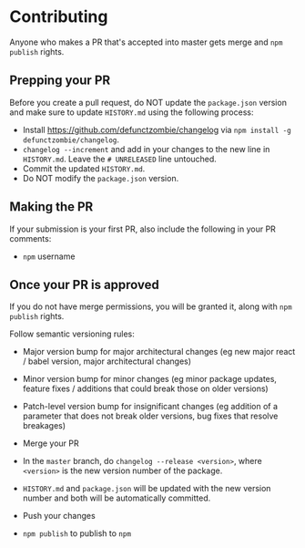 # Contributing

Anyone who makes a PR that's accepted into master gets merge and `npm publish` rights.

## Prepping your PR

Before you create a pull request, do NOT update the `package.json` version and make sure to update `HISTORY.md` using the following process:

- Install https://github.com/defunctzombie/changelog via `npm install -g defunctzombie/changelog`.
- `changelog --increment` and add in your changes to the new line in `HISTORY.md`. Leave the `# UNRELEASED` line untouched.
- Commit the updated `HISTORY.md`.
- Do NOT modify the `package.json` version.

## Making the PR

If your submission is your first PR, also include the following in your PR comments:

- `npm` username

## Once your PR is approved

If you do not have merge permissions, you will be granted it, along with `npm publish` rights. 

Follow semantic versioning rules:

- Major version bump for major architectural changes (eg new major react / babel version, major architectural changes)
- Minor version bump for minor changes (eg minor package updates, feature fixes / additions that could break those on older versions)
- Patch-level version bump for insignificant changes (eg addition of a parameter that does not break older versions, bug fixes that resolve breakages)

- Merge your PR
- In the `master` branch, do `changelog --release <version>`, where `<version>` is the new version number of the package. 
- `HISTORY.md` and `package.json` will be updated with the new version number and both will be automatically committed.
- Push your changes
- `npm publish` to publish to `npm`

